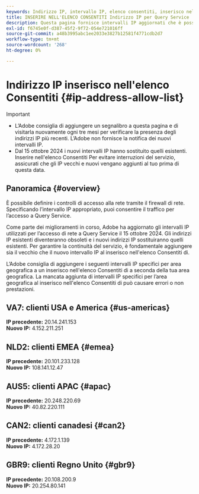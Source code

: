 ```yaml
---
keywords: Indirizzo IP, intervallo IP, elenco consentiti, inserisco nell'elenco Consentiti di, servizio query, accesso alla rete
title: INSERIRE NELL'ELENCO CONSENTITI Indirizzo IP per Query Service
description: Questa pagina fornisce intervalli IP aggiornati che è possibile aggiungere al elenco Consentiti di per un accesso sicuro a Query Service.
exl-id: f6745e0f-d387-45f2-9f72-054e721016ff
source-git-commit: a48b3995abc1ee2033e3827b12581f4771cdb2d7
workflow-type: tm+mt
source-wordcount: '268'
ht-degree: 0%

---
```


# Indirizzo IP inserisco nell&#39;elenco Consentiti {#ip-address-allow-list}

>[!IMPORTANT]
>
> * L’Adobe consiglia di aggiungere un segnalibro a questa pagina e di visitarla nuovamente ogni tre mesi per verificare la presenza degli indirizzi IP più recenti. L’Adobe non fornisce la notifica dei nuovi intervalli IP.
> * Dal 15 ottobre 2024 i nuovi intervalli IP hanno sostituito quelli esistenti. Inserire nell&#39;elenco Consentiti Per evitare interruzioni del servizio, assicurati che gli IP vecchi e nuovi vengano aggiunti al tuo prima di questa data.

## Panoramica {#overview}

È possibile definire i controlli di accesso alla rete tramite il firewall di rete. Specificando l’intervallo IP appropriato, puoi consentire il traffico per l’accesso a Query Service.

Come parte dei miglioramenti in corso, Adobe ha aggiornato gli intervalli IP utilizzati per l’accesso di rete a Query Service il 15 ottobre 2024. Gli indirizzi IP esistenti diventeranno obsoleti e i nuovi indirizzi IP sostituiranno quelli esistenti. Per garantire la continuità del servizio, è fondamentale aggiungere sia il vecchio che il nuovo intervallo IP al inserisco nell&#39;elenco Consentiti di.

L’Adobe consiglia di aggiungere i seguenti intervalli IP specifici per area geografica a un inserisco nell&#39;elenco Consentiti di a seconda della tua area geografica. La mancata aggiunta di intervalli IP specifici per l’area geografica al inserisco nell&#39;elenco Consentiti di può causare errori o non prestazioni.

## VA7: clienti USA e America {#us-americas}

**IP precedente:** 20.14.241.153\
**Nuovo IP:** 4.152.211.251

## NLD2: clienti EMEA {#emea}

**IP precedente:** 20.101.233.128\
**Nuovo IP:** 108.141.12.47

## AUS5: clienti APAC {#apac}

**IP precedente:** 20.248.220.69\
**Nuovo IP:** 40.82.220.111

## CAN2: clienti canadesi {#can2}

**IP precedente:** 4.172.1.139\
**Nuovo IP:** 4.172.28.20

## GBR9: clienti Regno Unito {#gbr9}

**IP precedente:** 20.108.200.9\
**Nuovo IP:** 20.254.80.141

